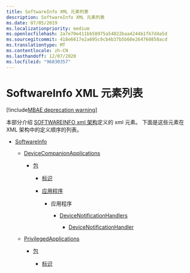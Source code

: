 ```yaml
---
title: SoftwareInfo XML 元素列表
description: SoftwareInfo XML 元素列表
ms.date: 07/05/2019
ms.localizationpriority: medium
ms.openlocfilehash: 2a7e70e411bb58975a54022baa4244b1fb7d4a5d
ms.sourcegitcommit: 418e6617e2a695c9cb4b37b5b60e264760858acd
ms.translationtype: MT
ms.contentlocale: zh-CN
ms.lasthandoff: 12/07/2020
ms.locfileid: "96830357"
---
```

# <a name="softwareinfo-xml-elements-list"></a>SoftwareInfo XML 元素列表

[!include[MBAE deprecation warning](../includes/mbae-deprecation-warning.md)]

本部分介绍 [SOFTWAREINFO xml 架构](softwareinfo-xml-schema.md)定义的 xml 元素。 下面是这些元素在 XML 架构中的定义顺序的列表。

-   [SoftwareInfo](softwareinfo.md)

    -   [DeviceCompanionApplications](devicecompanionapplications.md)

        -   [包](package.md)

            -   [标识](identity.md)

            -   [应用程序](applications.md)

                -   应用程序

                    -   [DeviceNotificationHandlers](devicenotificationhandlers.md)

                        -   [DeviceNotificationHandler](devicenotificationhandler.md)

    -   [PrivilegedApplications](privilegedapplications.md)

        -   [包](package-privapps.md)

            -   [标识](identity-privapps.md)

 

 





